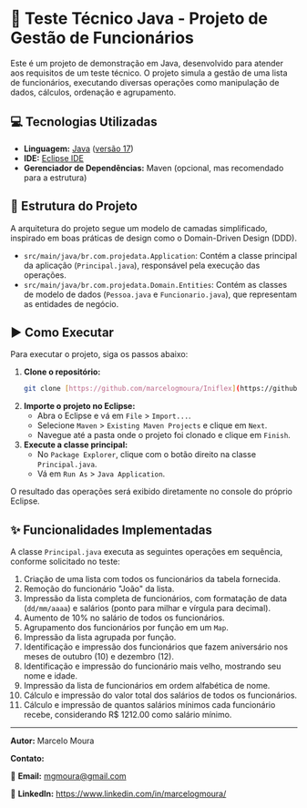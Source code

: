 # 🚀 Teste Técnico Java - Projeto de Gestão de Funcionários

Este é um projeto de demonstração em Java, desenvolvido para atender aos requisitos de um teste técnico. O projeto simula a gestão de uma lista de funcionários, executando diversas operações como manipulação de dados, cálculos, ordenação e agrupamento.

## 💻 Tecnologias Utilizadas

* **Linguagem:** [Java](https://www.java.com/pt-BR/download/ie_manual.jsp) ([versão 17](https://www.oracle.com/java/technologies/downloads/))
* **IDE:** [Eclipse IDE](https://www.eclipse.org/downloads/)
* **Gerenciador de Dependências:** Maven (opcional, mas recomendado para a estrutura)

## 📁 Estrutura do Projeto

A arquitetura do projeto segue um modelo de camadas simplificado, inspirado em boas práticas de design como o Domain-Driven Design (DDD).

-   `src/main/java/br.com.projedata.Application`: Contém a classe principal da aplicação (`Principal.java`), responsável pela execução das operações.
-   `src/main/java/br.com.projedata.Domain.Entities`: Contém as classes de modelo de dados (`Pessoa.java` e `Funcionario.java`), que representam as entidades de negócio.

## ▶️ Como Executar

Para executar o projeto, siga os passos abaixo:

1.  **Clone o repositório:**
    ```bash
    git clone [https://github.com/marcelogmoura/Iniflex](https://github.com/marcelogmoura/Iniflex)
    ```
2.  **Importe o projeto no Eclipse:**
    * Abra o Eclipse e vá em `File` > `Import...`.
    * Selecione `Maven` > `Existing Maven Projects` e clique em `Next`.
    * Navegue até a pasta onde o projeto foi clonado e clique em `Finish`.
3.  **Execute a classe principal:**
    * No `Package Explorer`, clique com o botão direito na classe `Principal.java`.
    * Vá em `Run As` > `Java Application`.

O resultado das operações será exibido diretamente no console do próprio Eclipse.

## ✨ Funcionalidades Implementadas

A classe `Principal.java` executa as seguintes operações em sequência, conforme solicitado no teste:

1.  Criação de uma lista com todos os funcionários da tabela fornecida.
2.  Remoção do funcionário "João" da lista.
3.  Impressão da lista completa de funcionários, com formatação de data (`dd/mm/aaaa`) e salários (ponto para milhar e vírgula para decimal).
4.  Aumento de 10% no salário de todos os funcionários.
5.  Agrupamento dos funcionários por função em um `Map`.
6.  Impressão da lista agrupada por função.
7.  Identificação e impressão dos funcionários que fazem aniversário nos meses de outubro (10) e dezembro (12).
8.  Identificação e impressão do funcionário mais velho, mostrando seu nome e idade.
9.  Impressão da lista de funcionários em ordem alfabética de nome.
10. Cálculo e impressão do valor total dos salários de todos os funcionários.
11. Cálculo e impressão de quantos salários mínimos cada funcionário recebe, considerando R$ 1212.00 como salário mínimo.

---

**Autor:** Marcelo Moura

**Contato:**  

📧 **Email:** mgmoura@gmail.com  

🔗 **LinkedIn:** https://www.linkedin.com/in/marcelogmoura/
